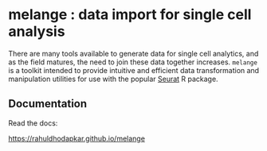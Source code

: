 # melange : data import for single cell analysis

There are many tools available to generate data for single cell analytics,
and as the field matures, the need to join these data together increases.
`melange` is a toolkit intended to provide intuitive and efficient data
transformation and manipulation utilities for use with the popular
[Seurat](https://github.com/satijalab/seurat) R package.

## Documentation

Read the docs:

https://rahuldhodapkar.github.io/melange